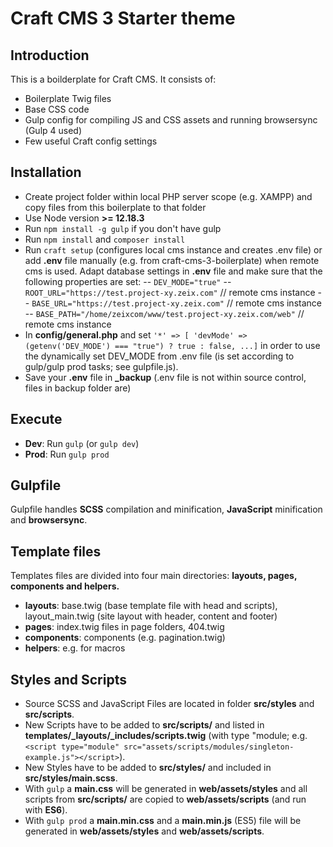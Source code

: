 # Craft CMS 3 Starter theme

## Introduction

This is a boilderplate for Craft CMS. It consists of:

- Boilerplate Twig files
- Base CSS code
- Gulp config for compiling JS and CSS assets and running browsersync (Gulp 4 used)
- Few useful Craft config settings

## Installation

- Create project folder within local PHP server scope (e.g. XAMPP) and copy files from this boilerplate to that folder
- Use Node version **>= 12.18.3**
- Run `npm install -g gulp` if you don't have gulp
- Run `npm install` and `composer install`
- Run `craft setup` (configures local cms instance and creates .env file) or add **.env** file manually (e.g. from craft-cms-3-boilerplate) when remote cms is used. Adapt database settings in **.env** file and make sure that the following properties are set:
  -- `DEV_MODE="true"`
  -- `ROOT_URL="https://test.project-xy.zeix.com"` // remote cms instance
  -- `BASE_URL="https://test.project-xy.zeix.com"` // remote cms instance
  -- `BASE_PATH="/home/zeixcom/www/test.project-xy.zeix.com/web"` // remote cms instance
- In **config/general.php** and set `'*' => [ 'devMode' => (getenv('DEV_MODE') === "true") ? true : false, ...]` in order to use the dynamically set DEV_MODE from .env file (is set according to gulp/gulp prod tasks; see gulpfile.js).
- Save your **.env** file in **\_backup** (.env file is not within source control, files in backup folder are)

## Execute

- **Dev**: Run `gulp` (or `gulp dev`)
- **Prod**: Run `gulp prod`

## Gulpfile

Gulpfile handles **SCSS** compilation and minification, **JavaScript** minification and **browsersync**.

## Template files

Templates files are divided into four main directories: **layouts, pages, components and helpers.**

- **layouts**: base.twig (base template file with head and scripts), layout_main.twig (site layout with header, content and footer)
- **pages**: index.twig files in page folders, 404.twig
- **components**: components (e.g. pagination.twig)
- **helpers**: e.g. for macros

## Styles and Scripts

- Source SCSS and JavaScript Files are located in folder **src/styles** and **src/scripts**.
- New Scripts have to be added to **src/scripts/** and listed in **templates/\_layouts/\_includes/scripts.twig** (with type "module; e.g. `<script type="module" src="assets/scripts/modules/singleton-example.js"></script>`).
- New Styles have to be added to **src/styles/** and included in **src/styles/main.scss**.
- With `gulp` a **main.css** will be generated in **web/assets/styles** and all scripts from **src/scripts/** are copied to **web/assets/scripts** (and run with **ES6**).
- With `gulp prod` a **main.min.css** and a **main.min.js** (ES5) file will be generated in **web/assets/styles** and **web/assets/scripts**.
